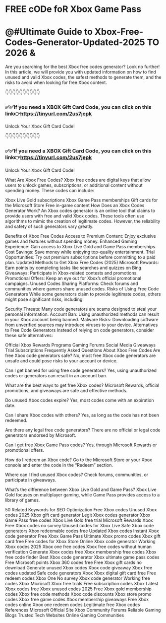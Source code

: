 # FREE cODe foR Xbox Game Pass
# @#Ultimate Guide to Xbox-Free-Codes-Generator-Updated-2025 TO 2026 &

Are you searching for the best Xbox free codes generator? Look no further! In this article, we will provide you with updated information on how to find unused and valid Xbox codes, the safest methods to generate them, and the risks to avoid when looking for free Xbox content.

👇👇👇👇👇👇👇👇👇👇

### ✅✅If you need a XBOX Gift Card Code, you can click on this link👉https://tinyurl.com/2us7jepk

Unlock Your Xbox Gift Card Code!

👇👇👇👇👇👇👇👇👇👇

### ✅✅If you need a XBOX Gift Card Code, you can click on this link👉https://tinyurl.com/2us7jepk

Unlock Your Xbox Gift Card Code!

What Are Xbox Free Codes?
Xbox free codes are digital keys that allow users to unlock games, subscriptions, or additional content without spending money. These codes can include:

Xbox Live Gold subscriptions
Xbox Game Pass memberships
Gift cards for the Microsoft Store
Free in-game content
How Does an Xbox Codes Generator Work?
An Xbox codes generator is an online tool that claims to provide users with free and valid Xbox codes. These tools often use algorithms to mimic the creation of legitimate codes. However, the reliability and safety of such generators vary greatly.

Benefits of Xbox Free Codes
Access to Premium Content: Enjoy exclusive games and features without spending money.
Enhanced Gaming Experience: Gain access to Xbox Live Gold and Game Pass memberships.
Cost Savings: Save money while enjoying top-quality entertainment.
Trial Opportunities: Try out premium subscriptions before committing to a paid plan.
Updated Methods to Get Xbox Free Codes (2025)
Microsoft Rewards: Earn points by completing tasks like searches and quizzes on Bing.
Giveaways: Participate in Xbox-related contests and promotions.
Promotional Offers: Keep an eye out for Xbox’s official promotional campaigns.
Unused Codes Sharing Platforms: Check forums and communities where gamers share unused codes.
Risks of Using Free Code Generators
While some generators claim to provide legitimate codes, others might pose significant risks, including:

Security Threats: Many code generators are scams designed to steal your personal information.
Account Ban: Using unauthorized methods can result in your Xbox account being banned.
Malware Risks: Downloading software from unverified sources may introduce viruses to your device.
Alternatives to Free Code Generators
Instead of relying on code generators, consider these safe alternatives:

Official Xbox Rewards Programs
Gaming Forums
Social Media Giveaways
Trial Subscriptions
Frequently Asked Questions About Xbox Free Codes
Are free Xbox code generators safe? No, most free Xbox code generators are unsafe and could pose risks to your account or device.

Can I get banned for using free code generators? Yes, using unauthorized codes or generators can result in an account ban.

What are the best ways to get free Xbox codes? Microsoft Rewards, official promotions, and giveaways are safe and effective methods.

Do unused Xbox codes expire? Yes, most codes come with an expiration date.

Can I share Xbox codes with others? Yes, as long as the code has not been redeemed.

Are there any legal free code generators? There are no official or legal code generators endorsed by Microsoft.

Can I get free Xbox Game Pass codes? Yes, through Microsoft Rewards or promotional offers.

How do I redeem an Xbox code? Go to the Microsoft Store or your Xbox console and enter the code in the “Redeem” section.

Where can I find unused Xbox codes? Check forums, communities, or participate in giveaways.

What’s the difference between Xbox Live Gold and Game Pass? Xbox Live Gold focuses on multiplayer gaming, while Game Pass provides access to a library of games.

50 Related Keywords for SEO Optimization
Free Xbox codes
Unused Xbox codes 2025
Xbox gift card generator
Legit Xbox codes generator
Xbox Game Pass free codes
Xbox Live Gold free trial
Microsoft Rewards Xbox
Free Xbox codes no survey
Unused codes for Xbox Live
Safe Xbox code generators
Xbox redeemable codes free
Updated Xbox codes
Instant Xbox code generator
Free Xbox Game Pass Ultimate
Xbox promo codes
Xbox gift card free
Free codes for Xbox Store
Online Xbox code generator
Working Xbox codes 2025
Xbox one free codes
Xbox free codes without human verification
Generate Xbox codes free
Xbox membership free codes
Xbox free code finder
Best Xbox code generator
Xbox ultimate game pass codes
Free Microsoft points
Xbox 360 codes free
Free Xbox gift cards no download
Generate unused Xbox codes
Xbox code giveaway
Xbox free codes updated
Safe code generators Xbox
Xbox digital gift card free
Free redeem codes Xbox One
No survey Xbox code generator
Working free codes Xbox
Microsoft Xbox free trials
Free subscription codes Xbox
Latest Xbox codes free
Xbox unused codes 2025
Free Xbox gold membership codes
Xbox free code methods
Xbox code discounts
Xbox store promo codes
Xbox free game codes
Xbox membership giveaways
Free Xbox codes online
Xbox one redeem codes
Legitimate free Xbox codes
References
Microsoft Official Site
Xbox Community Forums
Reliable Gaming Blogs
Trusted Tech Websites
Online Gaming Communities
